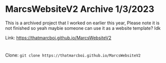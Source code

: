 # MarcsWebsiteV2 Archive 1/3/2023

This is a archived project that I worked on earlier this year, Please note it is not finished so yeah maybie someone can use it as a website template? Idk

Link: https://thatmarcboi.github.io/MarcsWebsiteV2
#
Clone: ``git clone https://thatmarcboi.github.io/MarcsWebsiteV2``
